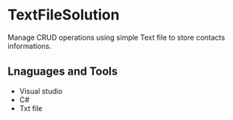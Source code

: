 # TextFileSolution

Manage CRUD operations using simple Text file to store contacts informations.

## Lnaguages and Tools
- Visual studio
- C#
- Txt file
